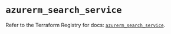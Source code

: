 # `azurerm_search_service`

Refer to the Terraform Registry for docs: [`azurerm_search_service`](https://registry.terraform.io/providers/hashicorp/azurerm/3.109.0/docs/resources/search_service).
